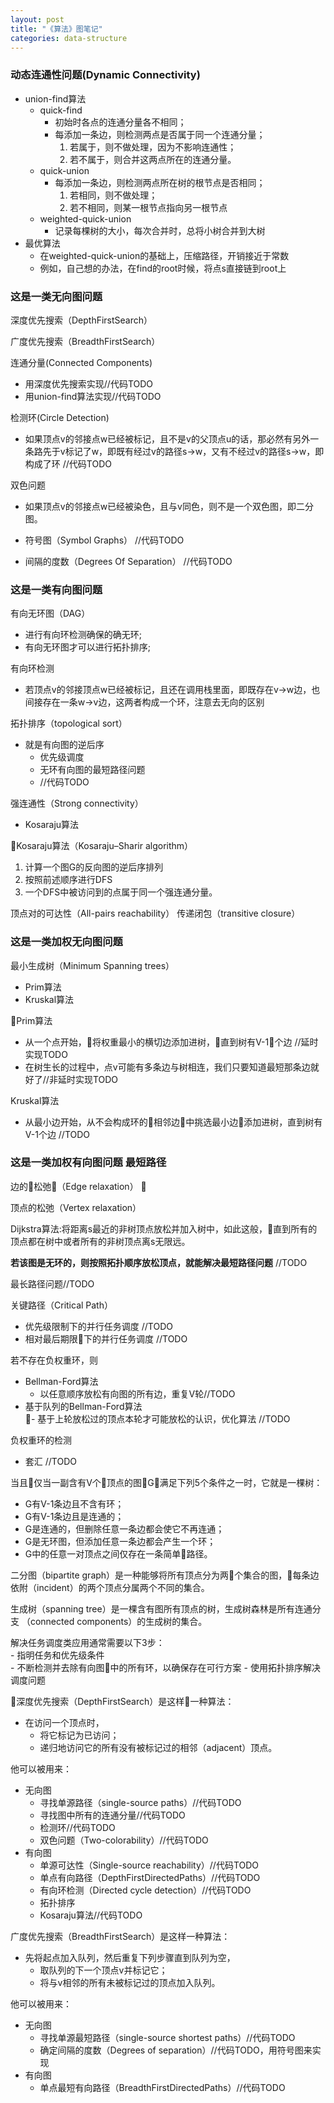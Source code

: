 ```yaml
---
layout: post
title: "《算法》图笔记"
categories: data-structure
---
```

### 动态连通性问题(Dynamic Connectivity)
- union-find算法
    - quick-find
        - 初始时各点的连通分量各不相同；
        - 每添加一条边，则检测两点是否属于同一个连通分量；
            1. 若属于，则不做处理，因为不影响连通性；
            2. 若不属于，则合并这两点所在的连通分量。
    - quick-union
        - 每添加一条边，则检测两点所在树的根节点是否相同；
            1. 若相同，则不做处理；
            2. 若不相同，则某一根节点指向另一根节点
    - weighted-quick-union
        - 记录每棵树的大小，每次合并时，总将小树合并到大树
- 最优算法
    - 在weighted-quick-union的基础上，压缩路径，开销接近于常数
    - 例如，自己想的办法，在find的root时候，将点s直接链到root上
  
### 这是一类无向图问题  
深度优先搜索（DepthFirstSearch）  

广度优先搜索（BreadthFirstSearch）
    
连通分量(Connected Components)  
- 用深度优先搜索实现//代码TODO  
- 用union-find算法实现//代码TODO  

检测环(Circle Detection)  
- 如果顶点v的邻接点w已经被标记，且不是v的父顶点u的话，那必然有另外一条路先于v标记了w，即既有经过v的路径s->w，又有不经过v的路径s->w，即构成了环 //代码TODO  

双色问题
- 如果顶点v的邻接点w已经被染色，且与v同色，则不是一个双色图，即二分图。

- 符号图（Symbol Graphs）  //代码TODO  

- 间隔的度数（Degrees Of Separation）  //代码TODO  

### 这是一类有向图问题  
有向无环图（DAG）  
- 进行有向环检测确保的确无环;  
- 有向无环图才可以进行拓扑排序;  

有向环检测
- 若顶点v的邻接顶点w已经被标记，且还在调用栈里面，即既存在v->w边，也间接存在一条w->v边，这两者构成一个环，注意去无向的区别  
      
拓扑排序（topological sort）
- 就是有向图的逆后序  
    - 优先级调度
    - 无环有向图的最短路径问题
    - //代码TODO  

强连通性（Strong connectivity）  
- Kosaraju算法  

Kosaraju算法（Kosaraju–Sharir algorithm）  
1. 计算一个图G的反向图的逆后序排列
2. 按照前述顺序进行DFS
3. 一个DFS中被访问到的点属于同一个强连通分量。

顶点对的可达性（All-pairs reachability）
    传递闭包（transitive closure）

### 这是一类加权无向图问题
最小生成树（Minimum Spanning trees）  
- Prim算法  
- Kruskal算法

Prim算法
- 从一个点开始，将权重最小的横切边添加进树，直到树有V-1个边  //延时实现TODO
- 在树生长的过程中，点v可能有多条边与树相连，我们只要知道最短那条边就好了//非延时实现TODO

Kruskal算法
- 从最小边开始，从不会构成环的相邻边中挑选最小边添加进树，直到树有V-1个边  //TODO

### 这是一类加权有向图问题 最短路径

边的松弛（Edge relaxation） 

顶点的松弛（Vertex relaxation）

Dijkstra算法:将距离s最近的非树顶点放松并加入树中，如此这般，直到所有的顶点都在树中或者所有的非树顶点离s无限远。  

**若该图是无环的，则按照拓扑顺序放松顶点，就能解决最短路径问题**  //TODO  

最长路径问题//TODO

关键路径（Critical Path）  
- 优先级限制下的并行任务调度  //TODO  
- 相对最后期限下的并行任务调度  //TODO  

若不存在负权重环，则  
- Bellman-Ford算法  
    - 以任意顺序放松有向图的所有边，重复V轮//TODO  
- 基于队列的Bellman-Ford算法  
    - 基于上轮放松过的顶点本轮才可能放松的认识，优化算法 //TODO
    
负权重环的检测  
- 套汇  //TODO  

当且仅当一副含有V个顶点的图G满足下列5个条件之一时，它就是一棵树：  
- G有V-1条边且不含有环；  
- G有V-1条边且是连通的；  
- G是连通的，但删除任意一条边都会使它不再连通；  
- G是无环图，但添加任意一条边都会产生一个环；  
- G中的任意一对顶点之间仅存在一条简单路径。  
  
二分图（bipartite graph）是一种能够将所有顶点分为两个集合的图，每条边依附（incident）的两个顶点分属两个不同的集合。  

生成树（spanning tree）是一棵含有图所有顶点的树，生成树森林是所有连通分支  （connected components）的生成树的集合。  

解决任务调度类应用通常需要以下3步：  
    - 指明任务和优先级条件  
    - 不断检测并去除有向图中的所有环，以确保存在可行方案
    - 使用拓扑排序解决调度问题
  
深度优先搜索（DepthFirstSearch）是这样一种算法：  
- 在访问一个顶点时，  
    - 将它标记为已访问；  
    - 递归地访问它的所有没有被标记过的相邻（adjacent）顶点。  

他可以被用来：  
- 无向图  
    - 寻找单源路径（single-source paths）//代码TODO   
    - 寻找图中所有的连通分量//代码TODO  
    - 检测环//代码TODO  
    - 双色问题（Two-colorability）//代码TODO  
- 有向图
    - 单源可达性（Single-source reachability）//代码TODO  
    - 单点有向路径（DepthFirstDirectedPaths）//代码TODO     
    - 有向环检测（Directed cycle detection）//代码TODO
    - 拓扑排序
    - Kosaraju算法//代码TODO

广度优先搜索（BreadthFirstSearch）是这样一种算法：  
- 先将起点加入队列，然后重复下列步骤直到队列为空，  
    - 取队列的下一个顶点v并标记它；  
    - 将与v相邻的所有未被标记过的顶点加入队列。
    
他可以被用来：  
- 无向图  
    - 寻找单源最短路径（single-source shortest paths）//代码TODO  
    - 确定间隔的度数（Degrees of separation）//代码TODO，用符号图来实现  
- 有向图  
    - 单点最短有向路径（BreadthFirstDirectedPaths）//代码TODO  